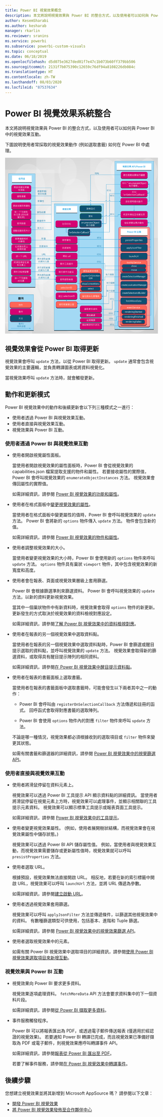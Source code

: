 ```yaml
---
title: Power BI 視覺效果概念
description: 本文將說明視覺效果與 Power BI 的整合方式，以及使用者可以如何與 Power BI 中的視覺效果互動。
author: KesemSharabi
ms.author: kesharab
manager: rkarlin
ms.reviewer: sranins
ms.service: powerbi
ms.subservice: powerbi-custom-visuals
ms.topic: conceptual
ms.date: 06/18/2019
ms.openlocfilehash: d5d075e3627ded01f7e47c1b073b60ff379bb506
ms.sourcegitcommit: 2131f7b075390c12659c76df94a8108226db084c
ms.translationtype: HT
ms.contentlocale: zh-TW
ms.lasthandoff: 08/03/2020
ms.locfileid: "87537634"
---
```

# <a name="power-bi-visuals-system-integration"></a>Power BI 視覺效果系統整合

本文將說明視覺效果與 Power BI 的整合方式，以及使用者可以如何與 Power BI 中的視覺效果互動。 

下圖說明使用者常採取的視覺效果動作 (例如選取書籤) 如何在 Power BI 中處理。

![Power BI 視覺效果動作圖表](media/power-bi-visuals-concept/visual-concept.svg)

## <a name="visuals-get-updates-from-power-bi"></a>視覺效果會從 Power BI 取得更新

視覺效果會呼叫 `update` 方法，以從 Power BI 取得更新。 `update` 通常會包含視覺效果的主要邏輯，並負責轉譯圖表或將資料視覺化。

當視覺效果呼叫 `update` 方法時，就會觸發更新。

## <a name="action-and-update-patterns"></a>動作和更新模式

Power BI 視覺效果中的動作和後續更新會以下列三種模式之一進行：

* 使用者透過 Power BI 與視覺效果互動。
* 使用者直接與視覺效果互動。
* 視覺效果與 Power BI 互動。

### <a name="user-interacts-with-a-visual-through-power-bi"></a>使用者透過 Power BI 與視覺效果互動

* 使用者開啟視覺屬性面板。

    當使用者開啟視覺效果的屬性面板時，Power BI 會從視覺效果的 capabilities.json 檔案提取支援的物件和屬性。 若要接收屬性的實際值，Power BI 會呼叫視覺效果的 `enumerateObjectInstances` 方法。 視覺效果會傳回屬性的實際值。

    如需詳細資訊，請參閱 [Power BI 視覺效果的功能和屬性](capabilities.md)。

* 使用者在格式面板中[變更視覺效果的屬性](../../visuals/power-bi-visualization-customize-title-background-and-legend.md)。

    當使用者在格式面板中變更屬性的值時，Power BI 會呼叫視覺效果的 `update` 方法。 Power BI 會將新的 `options` 物件傳入 `update` 方法。 物件會包含新的值。

    如需詳細資訊，請參閱 [Power BI 視覺效果的物件和屬性](objects-properties.md)。

* 使用者調整視覺效果的大小。

    當使用者變更視覺效果的大小時，Power BI 會使用新的 `options` 物件來呼叫 `update` 方法。 `options` 物件具有巢狀 `viewport` 物件，其中包含視覺效果的新寬度和高度。

* 使用者會在報表、頁面或視覺效果層級上套用篩選。

    Power BI 會根據篩選準則來篩選資料。 Power BI 會呼叫視覺效果的 `update` 方法，以新的資料更新視覺效果。

    當其中一個巢狀物件中有新資料時，視覺效果會取得 `options` 物件的新更新。 更新發生的方式取決於視覺效果的資料檢視對應設定。

    如需詳細資訊，請參閱[了解 Power BI 視覺效果中的資料檢視對應](dataview-mappings.md)。

* 使用者在報表的另一個視覺效果中選取資料點。

    當使用者在報表的另一個視覺效果中選取資料點時，Power BI 會篩選或醒目提示選取的資料點，並呼叫視覺效果的 `update` 方法。 視覺效果會取得新的篩選資料，或取得具有醒目提示陣列的相同資料。

    如需詳細資訊，請參閱[在 Power BI 視覺效果中醒目提示資料點](highlight.md)。

* 使用者在報表的書籤面板上選取書籤。

    當使用者在報表的書籤面板中選取書籤時，可能會發生以下兩者其中之一的動作：

    * Power BI 會呼叫由 `registerOnSelectionCallback` 方法傳遞和註冊的函式。 回呼函式會取得對應書籤的選取陣列。

    * Power BI 會使用 `options` 物件內的對應 `filter` 物件來呼叫 `update` 方法。

    不論是哪一種情況，視覺效果都必須根據收到的選取項目或 `filter` 物件來變更其狀態。

    如需有關書籤和篩選器的詳細資訊，請參閱 [Power BI 視覺效果中的視覺篩選 API](filter-api.md)。

### <a name="user-interacts-with-the-visual-directly"></a>使用者直接與視覺效果互動

* 使用者將滑鼠停留在資料元素上。

    視覺效果可以透過 Power BI 工具提示 API 顯示資料點的詳細資訊。 當使用者將滑鼠停留在視覺元素上方時，視覺效果可以處理事件，並顯示相關聯的工具提示元素資料。 視覺效果可以顯示標準工具提示或報表頁面工具提示。

    如需詳細資訊，請參閱 [Power BI 視覺效果中的工具提示](add-tooltips.md)。

* 使用者變更視覺效果屬性。 (例如，使用者展開樹狀結構，而視覺效果會在視覺效果屬性中儲存狀態。)

    視覺效果可以透過 Power BI API 儲存屬性值。 例如，當使用者與視覺效果互動，而視覺效果需要儲存或更新屬性值時，視覺效果就可以呼叫 `presistProperties` 方法。

* 使用者選取 URL。

    根據預設，視覺效果無法直接開啟 URL。 相反地，若要在新的索引標籤中開啟 URL，視覺效果可以呼叫 `launchUrl` 方法，並將 URL 傳遞為參數。

    如需詳細資訊，請參閱[建立啟動 URL](launch-url.md)。

* 使用者透過視覺效果套用篩選。

    視覺效果可以呼叫 `applyJsonFilter` 方法並傳遞條件，以篩選其他視覺效果中的資料。 有數種篩選類型可供使用，包括基本、進階和 Tuple 篩選。

    如需詳細資訊，請參閱 [Power BI 視覺效果中的視覺效果篩選 API](filter-api.md)。

* 使用者選取視覺效果中的元素。

    如需有關 Power BI 視覺效果中選取項目的詳細資訊，請參閱[使用 Power BI 視覺效果選取項目來新增互動](selection-api.md)。

### <a name="visual-interacts-with-power-bi"></a>視覺效果與 Power BI 互動

* 視覺效果向 Power BI 要求更多資料。

    視覺效果逐項處理資料。 `fetchMoreData` API 方法會要求資料集中的下一個資料片段。

    如需詳細資訊，請參閱[從 Power BI 擷取更多資料](fetch-more-data.md)。

* 事件服務觸發程序。

    Power BI 可以將報表匯出為 PDF，或透過電子郵件傳送報表 (僅適用於經認證的視覺效果)。 若要通知 Power BI 轉譯已完成，而且視覺效果已準備好擷取為 PDF 或電子郵件，則視覺效果應呼叫轉譯事件 API。

    如需詳細資訊，請參閱[報表從 Power BI 匯出至 PDF](../../consumer/end-user-pdf.md)。

    若要了解事件服務，請參閱[在 Power BI 視覺效果中轉譯事件](event-service.md)。

## <a name="next-steps"></a>後續步驟

您想建立視覺效果並將其新增到 Microsoft AppSource 嗎？ 請參閱以下文章：

* [開發 Power BI 視覺效果](./custom-visual-develop-tutorial.md)
* [將 Power BI 視覺效果發佈至合作夥伴中心](office-store.md)
